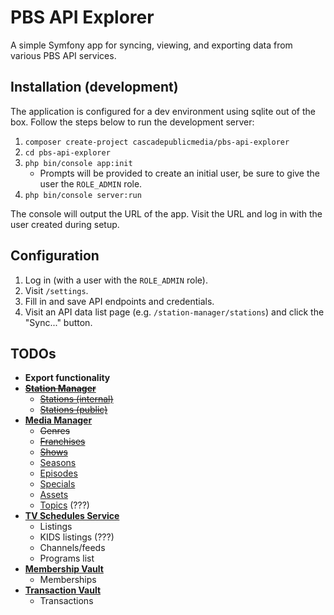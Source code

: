 # PBS API Explorer

A simple Symfony app for syncing, viewing, and exporting data from various PBS 
API services.

## Installation (development)

The application is configured for a dev environment using sqlite out of the box.
Follow the steps below to run the development server:

1. `composer create-project cascadepublicmedia/pbs-api-explorer`
1. `cd pbs-api-explorer`
1. `php bin/console app:init`
    * Prompts will be provided to create an initial user, be sure to give the 
    user the `ROLE_ADMIN` role.
1. `php bin/console server:run`

The console will output the URL of the app. Visit the URL and log in with the 
user created during setup.

## Configuration

1. Log in (with a user with the `ROLE_ADMIN` role).
1. Visit `/settings`.
1. Fill in and save API endpoints and credentials.
1. Visit an API data list page (e.g. `/station-manager/stations`) and click the
"Sync..." button.

## TODOs

* **Export functionality**
* [~~**Station Manager**~~](https://docs.pbs.org/display/SMA)
    * [~~Stations (internal)~~](https://docs.pbs.org/display/SM/Station+Manager+Internal+API)
    * [~~Stations (public)~~](https://docs.pbs.org/display/SM/Station+Manager+Public+API)
* [**Media Manager**](https://docs.pbs.org/display/CDA)
    * ~~Genres~~
    * [~~Franchises~~](https://docs.pbs.org/display/CDA/Franchises)
    * [~~Shows~~](https://docs.pbs.org/display/CDA/Shows)
    * [Seasons](https://docs.pbs.org/display/CDA/Seasons)
    * [Episodes](https://docs.pbs.org/display/CDA/Episodes)
    * [Specials](https://docs.pbs.org/display/CDA/Specials)
    * [Assets](https://docs.pbs.org/display/CDA/Assets)
    * [Topics](https://docs.pbs.org/display/CDA/Topics) (???)
* [**TV Schedules Service**](https://docs.pbs.org/display/tvsapi)
    * Listings
    * KIDS listings (???)
    * Channels/feeds
    * Programs list
* [**Membership Vault**](https://docs.pbs.org/display/MV/Membership+Vault+API)
    * Memberships
* [**Transaction Vault**](https://docs.pbs.org/display/TVA/Transaction+Vault+API)
    * Transactions

